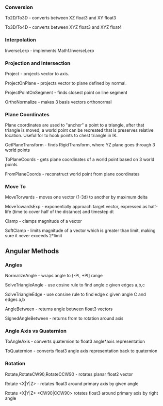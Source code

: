 ### Conversion

To2D/To3D - converts between XZ float3 and XY float3

To3D/To4D - converts between XYZ float3 and XYZ float4

### Interpolation

InverseLerp - implements Mathf.InverseLerp 

### Projection and Intersection

Project - projects vector to axis.

ProjectOnPlane -   projects vector to plane defined by normal.

ProjectPointOnSegment - finds closest point on line segment

OrthoNormalize - makes 3 basis vectors orthonormal

### Plane Coordinates

Plane coordinates are used to "anchor" a point to a triangle, after that triangle is moved, a world point can be recreated that is preserves relative location. Useful for to hook points to chest triangle in IK.    

GetPlaneTransform - finds RigidTransform, where YZ plane goes through 3 world points

ToPlaneCoords - gets plane coordinates of a world point based on 3 world points

FromPlaneCoords - reconstruct world point from plane coordinates

### Move To

MoveTorwards - moves one vector (1-3d) to another by maximum delta

MoveTowardsExp - exponentially approach target vector, expressed as half-life (time to cover half of the distance) and timestep dt

Clamp - clamps magnitude of a vector

SoftClamp - limits magnitude of a vector which is greater than limit, making sure it never exceeds 2*limit

## Angular Methods

### Angles

NormalizeAngle - wraps angle to [-PI, +PI] range

SolveTriangleAngle - use cosine rule to find angle c given edges a,b,c

SolveTriangleEdge - use consine rule to find edge c given angle C and edges a,b



AngleBetween - returns angle between float3 vectors

SignedAngleBetween - returns from to rotation around axis

### Angle Axis vs Quaternion

ToAngleAxis - converts quaternion to float3 angle*axis representation

ToQuaternion - converts float3 angle axis representation back to quaternion

### Rotation

Rotate,RotateCW90,RotateCCW90 - rotates planar float2 vector

Rotate <X|Y|Z> - rotates float3 around primary axis by given angle 

Rotate <X|Y|Z> <CW90|CCW90> rotates float3 around primary axis by right angle



